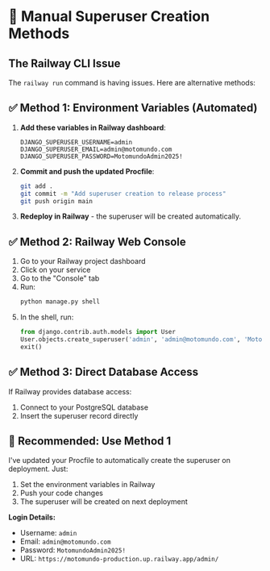 # 🔧 Manual Superuser Creation Methods

## The Railway CLI Issue

The `railway run` command is having issues. Here are alternative methods:

## ✅ Method 1: Environment Variables (Automated)

1. **Add these variables in Railway dashboard**:
   ```
   DJANGO_SUPERUSER_USERNAME=admin
   DJANGO_SUPERUSER_EMAIL=admin@motomundo.com
   DJANGO_SUPERUSER_PASSWORD=MotomundoAdmin2025!
   ```

2. **Commit and push the updated Procfile**:
   ```bash
   git add .
   git commit -m "Add superuser creation to release process"
   git push origin main
   ```

3. **Redeploy in Railway** - the superuser will be created automatically.

## ✅ Method 2: Railway Web Console

1. Go to your Railway project dashboard
2. Click on your service
3. Go to the "Console" tab
4. Run:
   ```python
   python manage.py shell
   ```
5. In the shell, run:
   ```python
   from django.contrib.auth.models import User
   User.objects.create_superuser('admin', 'admin@motomundo.com', 'MotomundoAdmin2025!')
   exit()
   ```

## ✅ Method 3: Direct Database Access

If Railway provides database access:
1. Connect to your PostgreSQL database
2. Insert the superuser record directly

## 🎯 Recommended: Use Method 1

I've updated your Procfile to automatically create the superuser on deployment. Just:

1. Set the environment variables in Railway
2. Push your code changes
3. The superuser will be created on next deployment

**Login Details:**
- Username: `admin`
- Email: `admin@motomundo.com`  
- Password: `MotomundoAdmin2025!`
- URL: `https://motomundo-production.up.railway.app/admin/`
